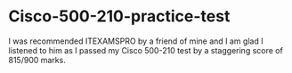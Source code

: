 # Cisco-500-210-practice-test
I was recommended ITEXAMSPRO by a friend of mine and I am glad I listened to him as I passed my Cisco 500-210 test by a staggering score of 815/900 marks.
